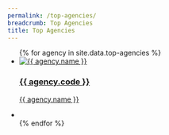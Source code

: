 ```yaml
---
permalink: /top-agencies/
breadcrumb: Top Agencies
title: Top Agencies
---
```


<ul className="block-grid">
{% for agency in site.data.top-agencies %}
  <li className="grid-item">
       <a href={{ agency.website }}>
        <img src="{{ agency.image-url }}" alt="{{ agency.name }}" />
        <h3>{{ agency.code }}</h3>
        <p>{{ agency.name }}</p>
       </a>
    </li>
    <li className="grid-item filler"></li>
{% endfor %}
</ul>
